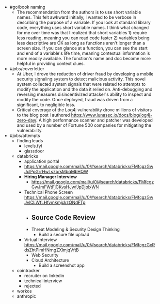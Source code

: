 - #go/book naming
	- The recommendation from the authors is to use short variable names. This felt awkward initially, I wanted to be verbose in describing the purpose of a variable. If you look at standard library code, everything uses short variable names. I think what changed for me over time was that I realized that short variables 1) require less reading, meaning you can read code faster 2) variables being less descriptive are OK as long as functions aren't longer than a screen size. If you can glance at a function, you can see the start and end of a variable's life time, meaning contextual information is more readily available. The function's name and doc become more helpful in providing context clues.
- #jobs/coverletter
	- At Uber, I drove the reduction of driver fraud by developing a mobile security signaling system to detect malicious activity. This novel system collected system signals that were related to attempts to modify the application and the data it relied on. Anti-debugging and reversing measures disincentivized attacker's ability to inspect and modify the code. Once deployed, fraud was driven from a significant, to negligible loss.
	- Critical coverage of the Log4j vulnerability drove millions of visitors to the blog post I authored https://www.lunasec.io/docs/blog/log4j-zero-day/. A high performance scanner and patcher was developed and used by a number of Fortune 500 companies for mitigating the vulnerability.
- #jobs/attempts
	- finding leads
		- levels.fyi
		- glassdoor
	- databricks
		- application portal
		- https://mail.google.com/mail/u/0/#search/databricks/FMfcgzGwJclPpGrrHwLszbrsMbqMbHQW
		- **Hiring Manager Interview**
			- https://mail.google.com/mail/u/0/#search/databricks/FMfcgzGwJmFWtFjCKvsHJwfJpDjplxWN
		- Technical Phone Screen https://mail.google.com/mail/u/0/#search/databricks/FMfcgzGwJvlCLWfLHfvmkmjckzQNdFTp
			- Source Code Review
				-
			- Threat Modeling & Security Design Thinking
				- Build a secure file upload
		- Virtual Interview https://mail.google.com/mail/u/0/#search/databricks/FMfcgzGxRdsZhtPlmHNrngZXlmjqVftB
			- Web Security
			- Cloud Architecture
				- Build a screenshot app
	- cointracker
		- recruiter on linkedin
		- technical interview
		- rejected
	- workos
	- anthropic